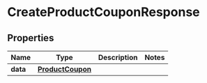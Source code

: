 

# CreateProductCouponResponse


## Properties

Name | Type | Description | Notes
------------ | ------------- | ------------- | -------------
**data** | [**ProductCoupon**](ProductCoupon.md) |  | 




